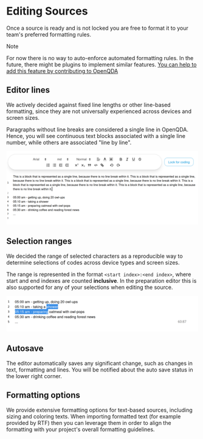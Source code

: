# Editing Sources
Once a source is ready and is not locked you are free to format it to your team's preferred
formatting rules.

> [!NOTE]
> For now there is no way to auto-enforce automated formatting rules.
> In the future, there might be plugins to implement similar features.
> [You can help to add this feature by contributing to OpenQDA](https://github.com/openqda/openqda)


## Editor lines
We actively decided against fixed line lengths or other line-based formatting, since
they are not universally experienced across devices and screen sizes.

Paragraphs without line breaks are considered a single line in OpenQDA.
Hence, you will see continuous text blocks associated with a single line number, while
others are associated "line by line".

![line blocks](../../public/img/preparation/line_blocks.png)

## Selection ranges
We decided the range of selected characters as a reproducible way to determine
selections of codes across device types and screen sizes.

The range is represented in the format `<start index>:<end index>`, where start and 
end indexes are counted **inclusive**. In the preparation editor this is also supported 
for any of your selections when editing the source.

![selection range](../../public/img/preparation/selection_range.png)

## Autosave
The editor automatically saves any significant change, such as changes in text, formatting and lines.
You will be notified about the auto save status in the lower right corner.

## Formatting options
We provide extensive formatting options for text-based sources, including sizing and coloring texts.
When importing formatted text (for example provided by RTF) then you can leverage them
in order to align the formatting with your project's overall formatting guidelines.
